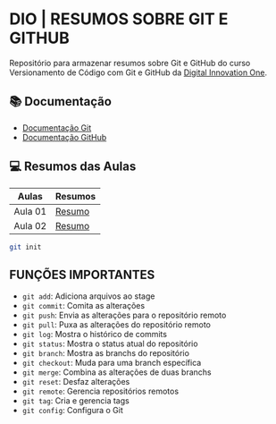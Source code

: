 # DIO | RESUMOS SOBRE GIT E GITHUB

Repositório para armazenar resumos sobre Git e GitHub do curso Versionamento de Código com Git e GitHub da [Digital Innovation One](https://web.dio.me/).

## 📚 Documentação
- [Documentação Git](https://git.scm.com/doc)
- [Documentação GitHub](https://docs.github.com/pt)

## 💻 Resumos das Aulas

| Aulas | Resumos |
| ----- | ------- |
| Aula 01 | [Resumo]() |
| Aula 02 | [Resumo]() |

``` bash
git init 
```

## FUNÇÕES IMPORTANTES
- `git add`: Adiciona arquivos ao stage
- `git commit`: Comita as alterações
- `git push`: Envia as alterações para o repositório remoto
- `git pull`: Puxa as alterações do repositório remoto
- `git log`: Mostra o histórico de commits
- `git status`: Mostra o status atual do repositório
- `git branch`: Mostra as branchs do repositório
- `git checkout`: Muda para uma branch específica
- `git merge`: Combina as alterações de duas branchs
- `git reset`: Desfaz alterações
- `git remote`: Gerencia repositórios remotos
- `git tag`: Cria e gerencia tags
- `git config`: Configura o Git


